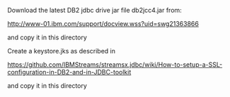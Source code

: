 

Download the latest DB2 jdbc drive jar file db2jcc4.jar from:

http://www-01.ibm.com/support/docview.wss?uid=swg21363866

and copy it in this directory

Create a keystore.jks as described in

https://github.com/IBMStreams/streamsx.jdbc/wiki/How-to-setup-a-SSL-configuration-in-DB2-and-in-JDBC-toolkit

and copy it in this directory
